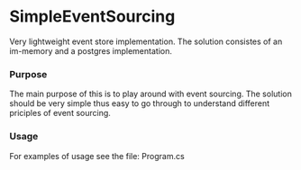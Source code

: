 # SimpleEventSourcing
Very lightweight event store implementation. The solution consistes of an im-memory and a postgres implementation.

### Purpose
The main purpose of this is to play around with event sourcing.
The solution should be very simple thus easy to go through to understand different priciples of event sourcing.

### Usage 
For examples of usage see the file: Program.cs

